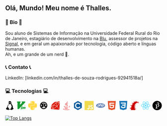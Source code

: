 
## Olá, Mundo! Meu nome é Thalles.

### 👾 Bio 👾

Sou aluno de Sistemas de Informação na Universidade Federal Rural do Rio de Janeiro, estagiário de desenvolvimento na [Blu](https://www.blu.com.br), assessor de projetos na [Signal](https://www.signaljunior.com.br), e em geral um apaixonado por tecnologia, código aberto e línguas humanas.  
Ah, e um grande de um nerd 😬.

### 📞 Contato 📞

LinkedIn: [linkedin.com/in/thalles-de-souza-rodrigues-92941518a/]

### 💻 Tecnologias 💻

<div id="language-badges" style="display: flex; justify-content: space-between; flex-direction: row">
  <div><img style="width: 30px; flex: 1;" alt="Linux" src="https://github.com/devicons/devicon/blob/master/icons/linux/linux-plain.svg"></div>
  <div><img style="width: 30px; flex: 1;" alt="Vim" src="https://github.com/devicons/devicon/blob/master/icons/vim/vim-plain.svg"></div>
  <div><img style="width: 30px; flex: 1;" alt="Python" src="https://github.com/devicons/devicon/blob/master/icons/python/python-plain.svg"></div>
  <div><img style="width: 30px; flex: 1;" alt="Rust" src="https://github.com/devicons/devicon/blob/master/icons/rust/rust-plain.svg"></div>
  <div><img style="width: 30px; flex: 1;" alt="Ruby" src="https://github.com/devicons/devicon/blob/master/icons/ruby/ruby-plain.svg"></div>
  <div><img style="width: 30px; flex: 1;" alt="Java" src="https://github.com/devicons/devicon/blob/master/icons/java/java-plain.svg"></div>
  <div><img style="width: 30px; flex: 1;" alt="C" src="https://github.com/devicons/devicon/blob/master/icons/c/c-plain.svg"></div>
  <div><img style="width: 30px; flex: 1;" alt="Javascript" src="https://github.com/devicons/devicon/blob/master/icons/javascript/javascript-plain.svg"></div>
  <div><img style="width: 30px; flex: 1;" alt="PHP" src="https://github.com/devicons/devicon/blob/master/icons/php/php-plain.svg"></div>
  <div><img style="width: 30px; flex: 1;" alt="HTML5" src="https://github.com/devicons/devicon/blob/master/icons/html5/html5-plain.svg"></div>
  <div><img style="width: 30px; flex: 1;" alt="CSS3" src="https://github.com/devicons/devicon/blob/master/icons/css3/css3-plain.svg"></div>
  <div><img style="width: 30px; flex: 1;" alt="Rails" src="https://github.com/devicons/devicon/blob/master/icons/rails/rails-plain.svg"></div>
  <div><img style="width: 30px; flex: 1;" alt="React" src="https://github.com/devicons/devicon/blob/master/icons/react/react-original.svg"></div>
  <div><img style="width: 30px; flex: 1;" alt="Processing" src="https://github.com/devicons/devicon/blob/master/icons/processing/processing-plain.svg"></div>
</div>

[![Top Langs](https://github-readme-stats.vercel.app/api/top-langs/?username=taernsietr)](https://github.com/taernsietr/github-readme-stats)
